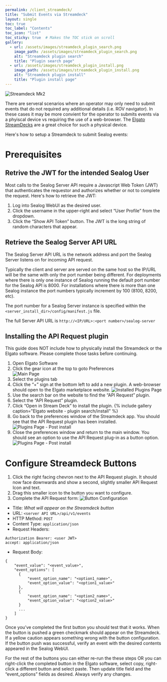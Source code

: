 ```yaml
---
permalink: /client_streamdeck/
title: "Submit Events via Streamdeck"
layout: single
toc: true
toc_label: "Contents"
toc_icon: "list"
toc_sticky: true  # Makes the TOC stick on scroll
gallery:
  - url: /assets/images/streamdeck_plugin_search.png
    image_path: /assets/images/streamdeck_plugin_search.png
    alt: "Streamdeck plugin search"
    title: "Plugin search page"
  - url: /assets/images/streamdeck_plugin_install.png
    image_path: /assets/images/streamdeck_plugin_install.png
    alt: "Streamdeck plugin install"
    title: "Plugin install page"
---
```


![Streamdeck Mk2](../assets/images/streamdeck_hardware.png)

There are serveral scenarios where an operator may only need to submit events that do not required any additional details (i.e. ROV navigator). In these cases it may be more convient for the operator to submits events via a phyiscal device vs requiring the use of a web-browser. The [Elgato StreamDecks](https://www.elgato.com/us/en/p/stream-deck-mk2-black) are a great choice for such a physical device.

Here's how to setup a Streamdeck to submit Sealog events:

# Prerequisites

## Retrive the JWT for the intended Sealog User
Most calls to the Sealog Server API require a Javascript Web Token (JWT) that authenticates the requestor and authorizes whether or not to complete the request. Here's how to retrieve the JWT:
 1. Log into Sealog WebUI as the desired user.
 2. Click the username in the upper-right and select “User Profile” from the dropdown.
 3. Click the “Show API Token” button.  The JWT is the long string of random characters that appear.


## Retrieve the Sealog Server API URL
The Sealog Server API URL is the network address and port the Sealog Server listens on for incoming API request.

Typically the client and server are served on the same host so the IP/URL will be the same with only the port number being different. For deployments where there is only one instance of Sealog running the default port number for the Sealog API is 8000.  For installations where there is more than one Sealog instance the port numbers typically increment by 100 (8100, 8200, etc).

The port number for a Sealog Server instance is specified within the `<server_install_dir>/config/manifest.js` file.

The full Server API URL is `http://<IP/URL>:<port number>/sealog-server`

## Installing the API Request plugin
This guide does NOT include how to physically install the Streamdeck or the Elgato software.  Please complete those tasks before continuing.

 1. Open Elgato Software
 2. Click the gear icon at the top to goto Preferences     
 ![Main Page](../assets/images/streamdeck_main.png)
 3. Select the plugins tab
 4. Click the “+” sign at the bottom left to add a new plugin. A web-browser should open to the Elgato marketplace website.
 ![Installed Plugins Page](../assets/images/streamdeck_plugins.png)
 5. Use the search bar on the website to find the “API Request” plugin.
 6. Select the “API Request” plugin.
 7. Click “Open in Stream Deck” to install the plugin.
 {% include gallery caption="Elgato website - plugin search/install" %}
 8. Go back to the preferences window of the Streamdeck app. You should see that the API Request plugin has been installed.
 ![Plugins Page - Post install](../assets/images/streamdeck_plugins_post_install.png)
 9. Close the preferences window and return to the main window. You should see an option to use the API Request plug-in as a button option.
 ![Plugins Page - Post install](../assets/images/streamdeck_plugins_post_install.png)

# Configure Streamdeck Buttons
 1. Click the right facing chevron next to the API Request plugin.  It should now face downwards and show a second, slightly smaller API Request Icon and text.
 2. Drag this smaller icon to the button you want to configure.
 3. Complete the API Request form:
 ![Button Configuration](../assets/images/streamdeck_add_button.png)

- Title: *What will appear on the Streamdeck button*
- URL: `<server API URL>/api/v1/events`
- HTTP Method: `POST`
- Content Type: `application/json`
- Request Headers:
```
Authorization Bearer: <user JWT>
accept: application/json
```
- Request Body:
```
{
    "event_value": "<event_value>",
    "event_options": [
      {
          "event_option_name": "<option1_name>",
          "event_option_value": "<option1_value>"
      },
      {
          "event_option_name": "<option2_name>",
          "event_option_value": "<option2_value>"
      }
  	  ...
    ]
}
```

Once you’ve completed the first button you should test that it works. When the button is pushed a green checkmark should appear on the Streamdeck. If a yellow caution appears something wrong with the button configuration. If the button push was successful, verify an event with the desired contents appeared in the Sealog WebUI.

For the rest of the buttons you can either re-run the these steps OR you can right-click the completed button in the Elgato software, select copy, right-click a different button and select paste. Then update title field and the “event_options” fields as desired.  Always verify any changes.